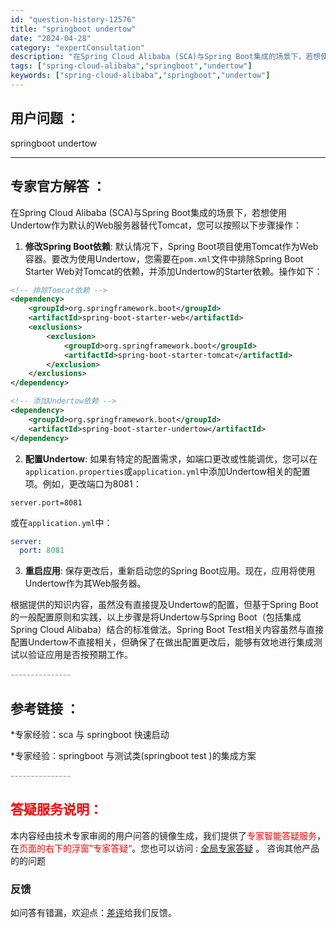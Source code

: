 ```yaml
---
id: "question-history-12576"
title: "springboot undertow"
date: "2024-04-28"
category: "expertConsultation"
description: "在Spring Cloud Alibaba (SCA)与Spring Boot集成的场景下，若想使用Undertow作为默认的Web服务器替代Tomcat，您可以按照以下步骤操作：1. **修改Spring Boot依赖**: 默认情况下，Spring Boot项目使用Tomcat作为Web容器。要"
tags: ["spring-cloud-alibaba","springboot","undertow"]
keywords: ["spring-cloud-alibaba","springboot","undertow"]
---
```


## 用户问题 ： 
 springboot undertow  

---------------
## 专家官方解答 ：

在Spring Cloud Alibaba (SCA)与Spring Boot集成的场景下，若想使用Undertow作为默认的Web服务器替代Tomcat，您可以按照以下步骤操作：

1. **修改Spring Boot依赖**: 默认情况下，Spring Boot项目使用Tomcat作为Web容器。要改为使用Undertow，您需要在`pom.xml`文件中排除Spring Boot Starter Web对Tomcat的依赖，并添加Undertow的Starter依赖。操作如下：

```xml
<!-- 排除Tomcat依赖 -->
<dependency>
    <groupId>org.springframework.boot</groupId>
    <artifactId>spring-boot-starter-web</artifactId>
    <exclusions>
        <exclusion>
            <groupId>org.springframework.boot</groupId>
            <artifactId>spring-boot-starter-tomcat</artifactId>
        </exclusion>
    </exclusions>
</dependency>

<!-- 添加Undertow依赖 -->
<dependency>
    <groupId>org.springframework.boot</groupId>
    <artifactId>spring-boot-starter-undertow</artifactId>
</dependency>
```

2. **配置Undertow**: 如果有特定的配置需求，如端口更改或性能调优，您可以在`application.properties`或`application.yml`中添加Undertow相关的配置项。例如，更改端口为8081：

```properties
server.port=8081
```

或在`application.yml`中：

```yaml
server:
  port: 8081
```

3. **重启应用**: 保存更改后，重新启动您的Spring Boot应用。现在，应用将使用Undertow作为其Web服务器。

根据提供的知识内容，虽然没有直接提及Undertow的配置，但基于Spring Boot的一般配置原则和实践，以上步骤是将Undertow与Spring Boot（包括集成Spring Cloud Alibaba）结合的标准做法。Spring Boot Test相关内容虽然与直接配置Undertow不直接相关，但确保了在做出配置更改后，能够有效地进行集成测试以验证应用是否按预期工作。


<font color="#949494">---------------</font> 


## 参考链接 ：

*专家经验：sca 与 springboot 快速启动 
 
 *专家经验：springboot 与测试类(springboot test )的集成方案 


 <font color="#949494">---------------</font> 
 


## <font color="#FF0000">答疑服务说明：</font> 

本内容经由技术专家审阅的用户问答的镜像生成，我们提供了<font color="#FF0000">专家智能答疑服务</font>，在<font color="#FF0000">页面的右下的浮窗”专家答疑“</font>。您也可以访问 : [全局专家答疑](https://answer.opensource.alibaba.com/docs/intro) 。 咨询其他产品的的问题

### 反馈
如问答有错漏，欢迎点：[差评](https://ai.nacos.io/user/feedbackByEnhancerGradePOJOID?enhancerGradePOJOId=12669)给我们反馈。
